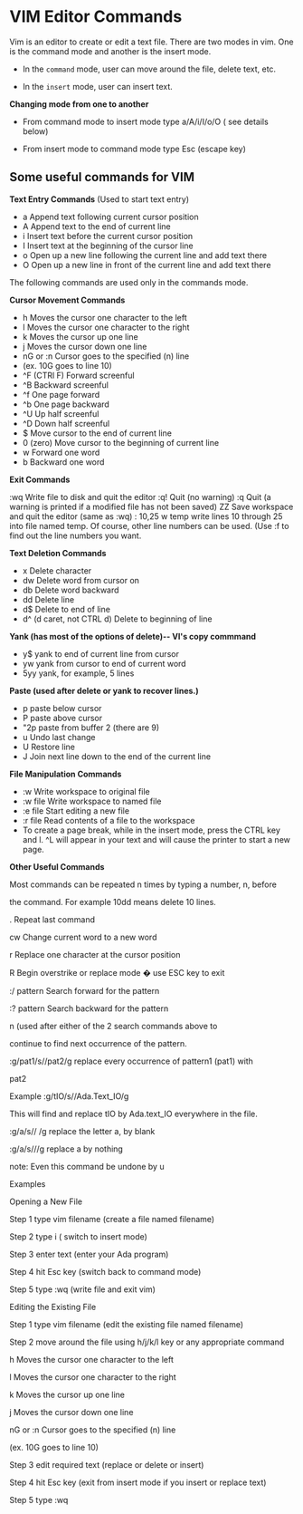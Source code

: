 # VIM Editor Commands

Vim is an editor to create or edit a text file. There are two modes in vim. One is the command mode and another is the insert mode.

- In the `command` mode, user can move around the file, delete text, etc.

- In the `insert` mode, user can insert text.

**Changing mode from one to another**

- From command mode to insert mode type a/A/i/I/o/O ( see details below)

- From insert mode to command mode type Esc (escape key)

## Some useful commands for VIM

**Text Entry Commands** (Used to start text entry)

- a Append text following current cursor position
- A Append text to the end of current line
- i Insert text before the current cursor position
- I Insert text at the beginning of the cursor line
- o Open up a new line following the current line and add text there
- O Open up a new line in front of the current line and add text there

The following commands are used only in the commands mode.

**Cursor Movement Commands**

- h Moves the cursor one character to the left
- l Moves the cursor one character to the right
- k Moves the cursor up one line
- j Moves the cursor down one line
- nG or :n Cursor goes to the specified (n) line
- (ex. 10G goes to line 10)
- ^F (CTRl F) Forward screenful
- ^B Backward screenful
- ^f One page forward
- ^b One page backward
- ^U Up half screenful
- ^D Down half screenful
- $ Move cursor to the end of current line
- 0 (zero) Move cursor to the beginning of current line
- w Forward one word
- b Backward one word

**Exit Commands**

:wq Write file to disk and quit the editor
:q! Quit (no warning)
:q Quit (a warning is printed if a modified file has not been saved)
ZZ Save workspace and quit the editor (same as :wq)
: 10,25 w temp   write lines 10 through 25 into file named temp. Of course, other line numbers can be used. (Use :f to find out the line numbers you want.

**Text Deletion Commands**

- x Delete character
- dw Delete word from cursor on
- db Delete word backward
- dd Delete line
- d$ Delete to end of line
- d^ (d caret, not CTRL d) Delete to beginning of line

**Yank (has most of the options of delete)-- VI's copy commmand**

- y$ yank to end of current line from cursor
- yw yank from cursor to end of current word
- 5yy yank, for example, 5 lines

**Paste (used after delete or yank to recover lines.)**
- p paste below cursor
- P paste above cursor
- "2p paste from buffer 2 (there are 9)
- u Undo last change
- U Restore line
- J Join next line down to the end of the current line

**File Manipulation Commands**

- :w Write workspace to original file
- :w file Write workspace to named file
- :e file Start editing a new file
- :r file Read contents of a file to the workspace 
- To create a page break, while in the insert mode, press the CTRL key and l. ^L will appear in your text and will cause the printer to start a new page.

**Other Useful Commands**

Most commands can be repeated n times by typing a number, n, before

the command. For example 10dd means delete 10 lines.

. Repeat last command

cw Change current word to a new word

r Replace one character at the cursor position

R Begin overstrike or replace mode � use ESC key to exit

:/ pattern Search forward for the pattern

:? pattern Search backward for the pattern

n (used after either of the 2 search commands above to

continue to find next occurrence of the pattern.

:g/pat1/s//pat2/g replace every occurrence of pattern1 (pat1) with

pat2

Example :g/tIO/s//Ada.Text_IO/g

This will find and replace tIO by Ada.text_IO everywhere in the file.

:g/a/s// /g replace the letter a, by blank

:g/a/s///g replace a by nothing

note: Even this command be undone by u

 

Examples

Opening a New File

Step 1 type vim filename (create a file named filename)

Step 2 type i ( switch to insert mode)

Step 3 enter text (enter your Ada program)

Step 4 hit Esc key (switch back to command mode)

Step 5 type :wq (write file and exit vim)

 

Editing the Existing File

Step 1 type vim filename (edit the existing file named filename)

Step 2 move around the file using h/j/k/l key or any appropriate command

h Moves the cursor one character to the left

l Moves the cursor one character to the right

k Moves the cursor up one line

j Moves the cursor down one line

nG or :n Cursor goes to the specified (n) line

(ex. 10G goes to line 10)

Step 3 edit required text (replace or delete or insert)

Step 4 hit Esc key (exit from insert mode if you insert or replace text)

Step 5 type :wq
